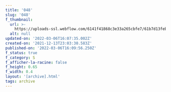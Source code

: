 ```yaml
---
title: '048'
slug: '048'
f_thumbnail:
  url: >-
    https://uploads-ssl.webflow.com/6141f41868c3e33a265cbfe7/61b7d13feb25c8c994fdddf6_048.jpg
  alt: null
updated-on: '2022-03-06T16:07:35.002Z'
created-on: '2021-12-13T23:03:30.583Z'
published-on: '2022-03-06T16:09:56.250Z'
f_status: true
f_category: S
f_afficher-la-racine: false
f_height: 0.65
f_width: 0.4
layout: '[archive].html'
tags: archive
---
```




